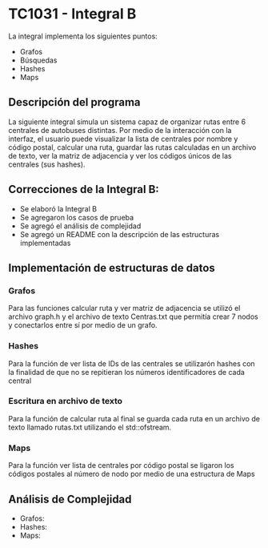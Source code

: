 # TC1031 - Integral B

La integral implementa los siguientes puntos:
 - Grafos 
 - Búsquedas 
 - Hashes 
 - Maps

## Descripción del programa
La siguiente integral simula un sistema capaz de organizar rutas entre 6 centrales de autobuses distintas. Por medio de la interacción con la interfaz, el usuario puede visualizar la lista de centrales por nombre y código postal, calcular una ruta, guardar las rutas calculadas en un archivo de texto, ver la matriz de adjacencia y ver los códigos únicos de las centrales (sus hashes).


## Correcciones de la Integral B:
 - Se elaboró la Integral B
 - Se agregaron los casos de prueba
 - Se agregó el análisis de complejidad
 - Se agregó un README con la descripción de las estructuras implementadas 

## Implementación de estructuras de datos

### Grafos 

Para las funciones calcular ruta y ver matriz de adjacencia se utilizó el archivo graph.h y el archivo de texto Centras.txt que permitía crear 7 nodos y conectarlos entre sí por medio de un grafo. 

### Hashes

Para la función de ver lista de IDs de las centrales se utilizarón hashes con la finalidad de que no se repitieran los números identificadores de cada central

### Escritura en archivo de texto

Para la función de calcular ruta al final se guarda cada ruta en un archivo de texto llamado rutas.txt utilizando el std::ofstream. 

### Maps 
Para la función ver lista de centrales por código postal se ligaron los códigos postales al número de nodo por medio de una estructura de Maps

## Análisis de Complejidad
- Grafos:
- Hashes:
- Maps:
